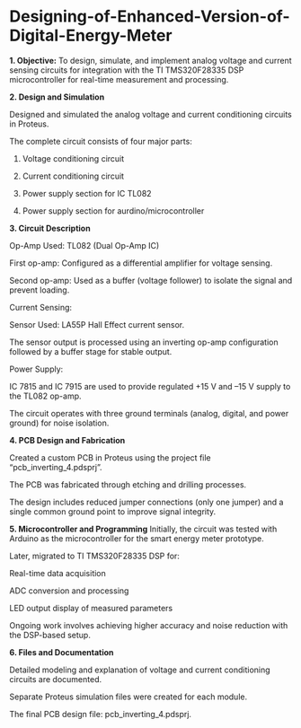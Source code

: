 # Designing-of-Enhanced-Version-of-Digital-Energy-Meter

**1. Objective:**
To design, simulate, and implement analog voltage and current sensing circuits for integration with the TI TMS320F28335 DSP microcontroller for real-time measurement and processing.

**2. Design and Simulation**

Designed and simulated the analog voltage and current conditioning circuits in Proteus.

The complete circuit consists of four major parts:

1) Voltage conditioning circuit

2) Current conditioning circuit

3) Power supply section for IC TL082

4) Power supply section for aurdino/microcontroller

**3. Circuit Description**

Op-Amp Used: TL082 (Dual Op-Amp IC)

First op-amp: Configured as a differential amplifier for voltage sensing.

Second op-amp: Used as a buffer (voltage follower) to isolate the signal and prevent loading.

Current Sensing:

Sensor Used: LA55P Hall Effect current sensor.

The sensor output is processed using an inverting op-amp configuration followed by a buffer stage for stable output.

Power Supply:

IC 7815 and IC 7915 are used to provide regulated +15 V and –15 V supply to the TL082 op-amp.

The circuit operates with three ground terminals (analog, digital, and power ground) for noise isolation.

**4. PCB Design and Fabrication**

Created a custom PCB in Proteus using the project file “pcb_inverting_4.pdsprj”.

The PCB was fabricated through etching and drilling processes.

The design includes reduced jumper connections (only one jumper) and a single common ground point to improve signal integrity.

**5. Microcontroller and Programming**
Initially, the circuit was tested with Arduino as the microcontroller for the smart energy meter prototype.

Later, migrated to TI TMS320F28335 DSP for:

Real-time data acquisition

ADC conversion and processing

LED output display of measured parameters

Ongoing work involves achieving higher accuracy and noise reduction with the DSP-based setup.

**6. Files and Documentation**

Detailed modeling and explanation of voltage and current conditioning circuits are documented.

Separate Proteus simulation files were created for each module.

The final PCB design file: pcb_inverting_4.pdsprj.

